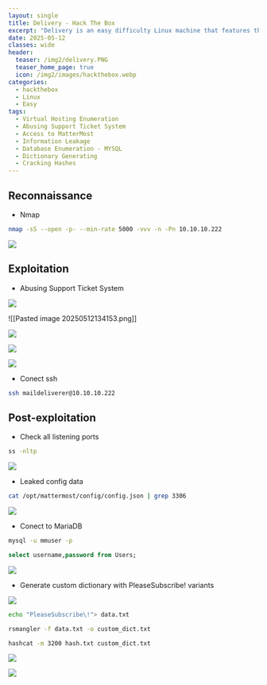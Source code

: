 ```yaml
---
layout: single
title: Delivery - Hack The Box
excerpt: "Delivery is an easy difficulty Linux machine that features the support ticketing system osTicket where it is possible by using a technique called TicketTrick, a non-authenticated user to be granted with access to a temporary company email. This permits the registration at MatterMost and the join of internal team channel. It is revealed through that channel that users have been using same password variant &amp;quot;PleaseSubscribe!&amp;quot; for internal access. In channel it is also disclosed the credentials for the mail user which can give the initial foothold to the system. While enumerating the file system we come across the mattermost configuration file which reveals MySQL database credentials. By having access to the database a password hash can be extracted from Users table and crack it using the &amp;quot;PleaseSubscribe!&amp;quot; pattern. After cracking the hash it is possible to login as user root."
date: 2025-05-12
classes: wide
header:
  teaser: /img2/delivery.PNG
  teaser_home_page: true
  icon: /img2/images/hackthebox.webp
categories:
  - hackthebox
  - Linux
  - Easy
tags:
  - Virtual Hosting Enumeration
  - Abusing Support Ticket System
  - Access to MatterMost
  - Information Leakage
  - Database Enumeration - MYSQL
  - Dictionary Generating
  - Cracking Hashes
---
```



## Reconnaissance

- Nmap

```bash
nmap -sS --open -p- --min-rate 5000 -vvv -n -Pn 10.10.10.222
```

![](/img2/Pasted%20image%2020250512133200.png)
## Exploitation

- Abusing Support Ticket System

![](/img2/Pasted%20image%2020250512134121.png)

![[Pasted image 20250512134153.png]]

![](/img2/Pasted%20image%2020250512134209.png)

![](/img2/Pasted%20image%2020250512134251.png)

![](/img2/Pasted%20image%2020250512134303.png)

- Conect ssh

```bash
ssh maildeliverer@10.10.10.222
```

## Post-exploitation

- Check all listening ports

```bash
ss -nltp
```

![](/img2/Pasted%20image%2020250512145016.png)

- Leaked config data

```bash
cat /opt/mattermost/config/config.json | grep 3306
```

![](/img2/Pasted%20image%2020250512145219.png)

- Conect to MariaDB

```bash
mysql -u mmuser -p
```

```sql
select username,password from Users;
```

![](/img2/Pasted%20image%2020250512145939.png)

- Generate custom dictionary with PleaseSubscribe\! variants

![](/img2/Pasted%20image%2020250512152339.png)

```bash
echo "PleaseSubscribe\!"> data.txt
```

```bash
rsmangler -f data.txt -o custom_dict.txt
```

```bash
hashcat -m 3200 hash.txt custom_dict.txt
```

![](/img2/Pasted%20image%2020250512152439.png)

![](/img2/Pasted%20image%2020250512152538.png)